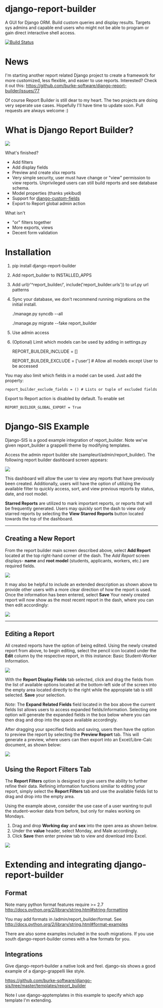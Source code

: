django-report-builder
=====================

A GUI for Django ORM. Build custom queries and display results. Targets sys admins and capable end users who might 
not be able to program or gain direct interactive shell access.

[![Build Status](https://travis-ci.org/burke-software/django-report-builder.png?branch=master)](https://travis-ci.org/burke-software/django-report-builder)

# News

I'm starting another report related Django project to create a framework for more customized, less flexible, and 
easier to use reports. Interested? Check it out this:
https://github.com/burke-software/django-report-builder/issues/77

Of course Report Builder is still dear to my heart. The two projects are doing very seperate use cases.
Hopefully I'll have time to update soon. Pull requests are always welcome :)

# What is Django Report Builder?

![](https://raw.github.com/burke-software/django-report-builder/master/screenshots/reportbuilderscreen.png)

What's finished?
- Add filters
- Add display fields
- Preview and create xlsx reports
- Very simple security, user must have change or "view" permission to view 
reports. Unprivileged users can still build reports and see database schema.
- Model properties (thanks yekibud)
- Support for [django-custom-fields](http://code.google.com/p/django-custom-field/)
- Export to Report global admin action

What isn't
- "or" filters together
- More exports, views
- Decent form validation

# Installation

1. pip install django-report-builder
1. Add report_builder to INSTALLED_APPS
1. Add url(r'^report_builder/', include('report_builder.urls')) to url.py url patterns
1. Sync your database, we don't recommend running migrations on the initial install. 

    ./manage.py syncdb --all
    
    ./manage.py migrate --fake report_builder
1. Use admin access
1. (Optional) Limit which models can be used by adding in settings.py

    REPORT_BUILDER_INCLUDE = []
    
    REPORT_BUILDER_EXCLUDE = ['user'] # Allow all models except User to be accessed

You may also limit which fields in a model can be used. Just add the property:

    report_builder_exclude_fields = () # Lists or tuple of excluded fields

Export to Report action is disabled by default. To enable set
    
    REPORT_BUILDER_GLOBAL_EXPORT = True

# Django-SIS Example

Django-SIS is a good example integration of report_builder. Note we've given report_builder a grappelli theme by modifying
templates.

Access the admin report builder site (sampleurl/admin/report_builder). The following report builder dashboard screen appears:

![](https://raw.github.com/burke-software/django-report-builder/master/screenshots/reportbuilderdash.png)

This dashboard will allow the user to view any reports that have previously been created. Additionally, users will have the option of utilizing the available filter to quickly access, sort, and view previous reports by status, date, and root model.

**Starred Reports** are utilized to mark important reports, or reports that will be frequently generated. Users may quickly sort the dash to view only starred reports by selecting the **View Starred Reports** button located towards the top of the dashboard.


----------------------
Creating a New Report
----------------------
From the report builder main screen described above, select **Add Report** located at the top right-hand corner of the dash. The *Add Report* screen displays- **name** and **root model** (students, applicants, workers, etc.) are required fields.

![](https://raw.github.com/burke-software/django-report-builder/master/screenshots/addreportscreen.png)

It may also be helpful to include an extended description as shown above to provide other users with a more clear direction of how the report is used. Once the information has been entered, select **Save** Your newly created report will now show as the most recent report in the dash, where you can then edit accordingly: 

![](https://raw.github.com/burke-software/django-report-builder/master/screenshots/newreportindash.png)

-------------------
Editing a Report
-------------------

All created reports have the option of being edited. Using the newly created report from above, to begin editing, select the pencil icon located under the **Edit** column by the respective report, in this instance: Basic Student-Worker Information.

![](https://raw.github.com/burke-software/django-report-builder/master/screenshots/editreportscreen.png)

With the **Report Display Fields** tab selected, click and drag the fields from the list of available options located at the bottom-left side of the screen into the empty area located directly to the right while the appropiate tab is still selected. **Save** your selection.

*Note:* The **Expand Related Fields** field located in the box above the current fields list allows users to access expanded fields/information. Selecting one option will generate the expanded fields in the box below where you can then drag and drop into the space available accordingly.

After dragging your specified fields and saving, users then have the option to preview the report by selecting the **Preview Report** tab. This will generate a preview, where users can then export into an Excel/Libre-Calc document, as shown below:

![](https://raw.github.com/burke-software/django-report-builder/master/screenshots/previewreport.png)



Using the Report Filters Tab
------------------------------

The **Report Filters** option is designed to give users the ability to further refine their data. Refining information functions similiar to editing your report, simply select the **Report Filters** tab and use the available fields list to drag and drop into the empty area. 

Using the example above, consider the use case of a user wanting to pull the student-worker data from before, but only for males working on Mondays.

1. Drag and drop **Working day** and **sex** into the open area as shown below.
2. Under the **value** header, select Monday, and Male accordingly.
3. Click **Save** then enter preview tab to view and download into Excel.

![](https://raw.github.com/burke-software/django-report-builder/master/screenshots/reportfilterstab.png)


# Extending and integrating django-report-builder
## Format 
Note many python format features require >= 2.7
http://docs.python.org/2/library/string.html#string-formatting

You may add formats in /admin/report_builder/format. See http://docs.python.org/2/library/string.html#format-examples

There are also some examples included in the south migrations. If you use south django-report-builder comes with
a few formats for you.

## Integrations
Give django-report-builder a native look and feel. django-sis shows a good example of a django-grappelli
like style.

https://github.com/burke-software/django-sis/tree/master/templates/report_builder

Note I use django-apptemplates in this example to specify which app template I'm extending.








